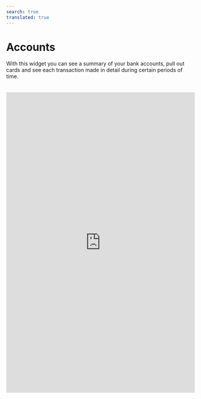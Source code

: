 ```yaml
---
search: true
translated: true
---
```


# Accounts

With this widget you can see a summary of your bank accounts, pull out cards and see each transaction made in detail during certain periods of time.

<iframe id="widgetFrame" src="https://widgets.modyo.com/personas/retail-accounts" width="100%"  frameBorder="0" style="min-height:800px;overflow:auto;margin-top:20px;"/>

### Properties

#### Checking Account

| Functionality            | Description                                                                                                                                                                                                           |
|:-------------------------|:----------------------------------------------------------------------------------------------------------------------------------------------------------------------------------------------------------------------|
| Checking Account Summary | Presents the status of the account and if applicable, the status of the associated credit line.<br><br> The specific information is presented both numerically and graphically.                                       |
| View recent activity     | Presents the latest transactions that have been made within the account, ordered by date.<br><br> Also included is the ability to search within the transactions shown.                                               |
| Account Statements       | Displays account statements from previous periods, displaying the transactions of each selected account statement, sorted by date.<br><br> Clients also have the ability to search within the displayed transactions. |

#### Savings Account

| Functionality           | Description                                                                                                                                                                                                                                        |
|:------------------------|:---------------------------------------------------------------------------------------------------------------------------------------------------------------------------------------------------------------------------------------------------|
| Savings Account Summary | Shows the account status similar to what is presented for a checking account, but with the difference that savings accounts have no checks and no associated lines of credit. <br><br>Specific information is presented numberically within lists. |
| View recent activity    | Show the latest transactions that have been made within the account, sorted by date. <br><br>Also included is the ability to search within the transactions shown.                                                                                 |
| Account Statements      | Displays account statements from previous periods, displaying the transactions of each selected account statement, sorted by date.<br><br>Clients also have the ability to search within the displayed transactions.                               |
